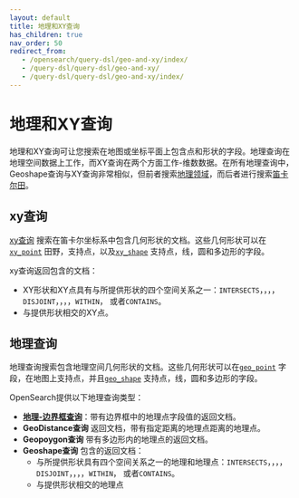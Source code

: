```yaml
---
layout: default
title: 地理和XY查询
has_children: true
nav_order: 50
redirect_from:
   - /opensearch/query-dsl/geo-and-xy/index/
   - /query-dsl/query-dsl/geo-and-xy/
   - /query-dsl/query-dsl/geo-and-xy/index/
---
```


# 地理和XY查询

地理和XY查询可让您搜索在地图或坐标平面上包含点和形状的字段。地理查询在地理空间数据上工作，而XY查询在两个方面工作-维数数据。在所有地理查询中，Geoshape查询与XY查询非常相似，但前者搜索[地理领域]({{site.url}}{{site.baseurl}}/opensearch/supported-field-types/geographic)，而后者进行搜索[笛卡尔田]({{site.url}}{{site.baseurl}}/opensearch/supported-field-types/xy)。

## xy查询

[xy查询]({{site.url}}{{site.baseurl}}/opensearch/query-dsl/geo-and-xy/xy) 搜索在笛卡尔坐标系中包含几何形状的文档。这些几何形状可以在[`xy_point`]({{site.url}}{{site.baseurl}}/opensearch/supported-field-types/xy-point) 田野，支持点，以及[`xy_shape`]({{site.url}}{{site.baseurl}}/opensearch/supported-field-types/xy-shape) 支持点，线，圆和多边形的字段。

xy查询返回包含的文档：
- XY形状和XY点具有与所提供形状的四个空间关系之一：`INTERSECTS`，，，，`DISJOINT`，，，，`WITHIN`， 或者`CONTAINS`。
- 与提供形状相交的XY点。

## 地理查询

地理查询搜索包含地理空间几何形状的文档。这些几何形状可以在[`geo_point`]({{site.url}}{{site.baseurl}}/opensearch/supported-field-types/geo-point) 字段，在地图上支持点，并且[`geo_shape`]({{site.url}}{{site.baseurl}}/opensearch/supported-field-types/geo-shape) 支持点，线，圆和多边形的字段。

OpenSearch提供以下地理查询类型：

- [**地理-边界框查询**]({{site.url}}{{site.baseurl}}/opensearch/query-dsl/geo-and-xy/geo-bounding-box/)：带有边界框中的地理点字段值的返回文档。
- **GeoDistance查询** 返回文档，带有指定距离的地理点距离的地理点。
- **Geopoygon查询** 带有多边形内的地理点的返回文档。
- **Geoshape查询** 包含的返回文档：
    - 与所提供形状具有四个空间关系之一的地理和地理点：`INTERSECTS`，，，，`DISJOINT`，，，，`WITHIN`， 或者`CONTAINS`。
    - 与提供形状相交的地理点

